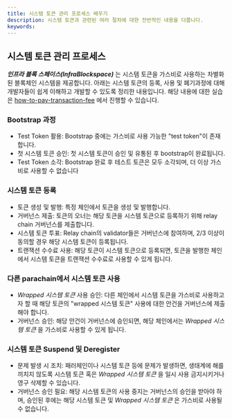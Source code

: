 ```yaml
---
title: 시스템 토큰 관리 프로세스 배우기
description: 시스템 토큰과 관련된 여러 절차에 대한 전반적인 내용을 다룹니다.
keywords:
---
```


## 시스템 토큰 관리 프로세스

**_인프라 블록 스페이스(InfraBlockspace)_** 는 시스템 토큰을 가스비로 사용하는 차별화된 블록체인 시스템을 제공합니다. 
아래는 시스템 토큰의 등록, 사용 및 폐기과정에 대해 개발자들이 쉽게 이해하고 개발할 수 있도록 정리한 내용입니다.
해당 내용에 대한 실습은 [how-to-pay-transaction-fee](./how-to-pay-transaction-fee.md) 에서 진행할 수 있습니다.

### Bootstrap 과정

- Test Token 활용: Bootstrap 중에는 가스비로 사용 가능한 "test token"이 존재합니다.
- 첫 시스템 토큰 승인: 첫 시스템 토큰이 승인 및 유통된 후 bootstrap이 완료됩니다.
- Test Token 소각: Bootstrap 완료 후 테스트 토큰은 모두 소각되며, 더 이상 가스비로 사용할 수 없습니다

### 시스템 토큰 등록

- 토큰 생성 및 발행: 특정 체인에서 토큰을 생성 및 발행합니다.
- 거버넌스 제출: 토큰의 오너는 해당 토큰을 시스템 토큰으로 등록하기 위해 relay chain 거버넌스를 제출합니다.
- 시스템 토큰 투표: Relay chain의 validator들은 거버넌스에 참여하며, 2/3 이상이 동의할 경우 해당 시스템 토큰이 등록됩니다.
- 트랜잭션 수수료 사용: 해당 토큰이 시스템 토큰으로 등록되면, 토큰을 발행한 체인에서 시스템 토큰을 트랜잭션 수수료로 사용할 수 있게 됩니다.

### 다른 parachain에서 시스템 토큰 사용

- _Wrapped 시스템 토큰_ 사용 승인: 다른 체인에서 시스템 토큰을 가스비로 사용하고자 할 때 해당 토큰의 "wrapped 시스템 토큰" 사용에 대한 안건을 거버넌스에 제출해야 합니다.
- 거버넌스 승인: 해당 안건이 거버넌스에 승인되면, 해당 체인에서는 _Wrapped 시스템 토큰_ 을 가스비로 사용할 수 있게 됩니다.

### 시스템 토큰 Suspend 및 Deregister

- 문제 발생 시 조치: 패러체인이나 시스템 토큰 등에 문제가 발생하면, 생태계에 해를 끼치지 않도록 시스템 토큰 혹은 _Wrapped 시스템 토큰_ 을 일시 사용 금지시키거나 영구 삭제할 수 있습니다.
- 거버넌스 승인 필요: 해당 시스템 토큰의 사용 중지는 거버넌스의 승인을 받아야 하며, 승인된 후에는 해당 시스템 토큰 및 _Wrapped 시스템 토큰_ 은 가스비로 사용될 수 없습니다.
